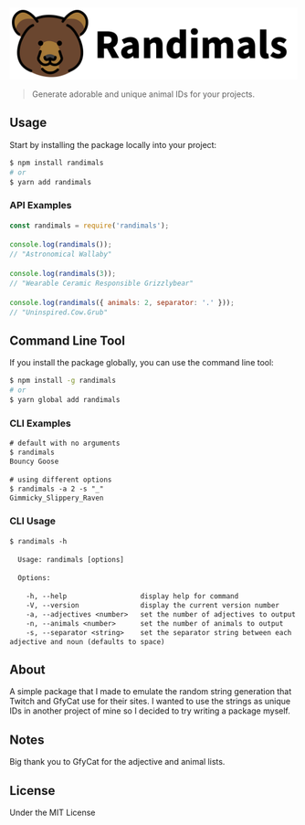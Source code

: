 <div style="text-align:center">
  <img src="./docs/randimals-banner.png" width="1024px">
</div>

> Generate adorable and unique animal IDs for your projects.

## Usage

Start by installing the package locally into your project:

```bash
$ npm install randimals
# or
$ yarn add randimals
```

### API Examples

```js
const randimals = require('randimals');

console.log(randimals());
// "Astronomical Wallaby"

console.log(randimals(3));
// "Wearable Ceramic Responsible Grizzlybear"

console.log(randimals({ animals: 2, separator: '.' }));
// "Uninspired.Cow.Grub"
```

## Command Line Tool

If you install the package globally, you can use the command line tool:

```bash
$ npm install -g randimals
# or
$ yarn global add randimals
```

### CLI Examples

```shell
# default with no arguments
$ randimals
Bouncy Goose

# using different options
$ randimals -a 2 -s "_"
Gimmicky_Slippery_Raven
```

### CLI Usage

```shell
$ randimals -h

  Usage: randimals [options]

  Options:
  
    -h, --help                  display help for command
    -V, --version               display the current version number
    -a, --adjectives <number>   set the number of adjectives to output
    -n, --animals <number>      set the number of animals to output
    -s, --separator <string>    set the separator string between each adjective and noun (defaults to space)
```

## About

A simple package that I made to emulate the random string generation that Twitch and GfyCat use for their sites. I wanted to use the strings as unique IDs in another project of mine so I decided to try writing a package myself.

## Notes

Big thank you to GfyCat for the adjective and animal lists.

## License

Under the MIT License

